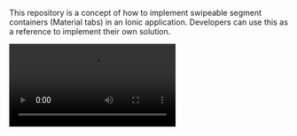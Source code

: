This repository is a concept of how to implement swipeable segment containers (Material tabs) in an Ionic application. Developers can use this as a reference to implement their own solution.

<video src="https://user-images.githubusercontent.com/13732623/207114870-057b6aee-3fcf-4e5a-9c52-a2bbb406f45e.mp4"></video>
